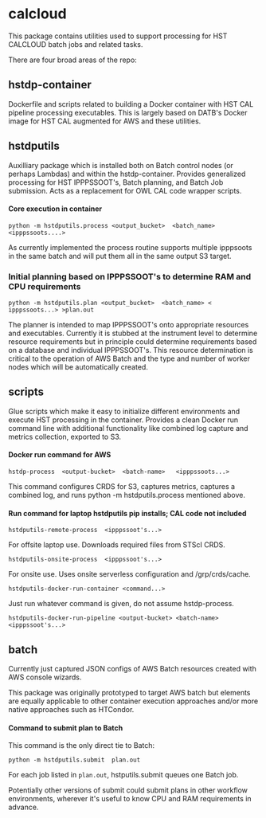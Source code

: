 # calcloud

This package contains utilities used to support processing for HST
CALCLOUD batch jobs and related tasks.

There are four broad areas of the repo:

## hstdp-container

Dockerfile and scripts related to building a Docker container with HST
CAL pipeline processing executables.  This is largely based on DATB's
Docker image for HST CAL augmented for AWS and these utilities.
		   
## hstdputils

Auxilliary package which is installed both on Batch control nodes (or
perhaps Lambdas) and within the hstdp-container.  Provides generalized
processing for HST IPPPSSOOT's, Batch planning, and Batch Job
submission.  Acts as a replacement for OWL CAL code wrapper scripts.

#### Core execution in container

```
python -m hstdputils.process <output_bucket>  <batch_name>  <ipppssoots....>
```

As currently implemented the process routine supports multiple ipppsoots in
the same batch and will put them all in the same output S3 target.

### Initial planning based on IPPPSSOOT's to determine RAM and CPU requirements

```
python -m hstdputils.plan <output_bucket>  <batch_name> < ipppssoots...> >plan.out
```

The planner is intended to map IPPPSSOOT's onto appropriate resources and
executables.   Currently it is stubbed at the instrument level to determine
resource requirements but in principle could determine requirements based on
a database and individual IPPPSSOOT's.  This resource determination is critical
to the operation of AWS Batch and the type and number of worker nodes which
will be automatically created.

## scripts

Glue scripts which make it easy to initialize different environments
and execute HST processing in the container.  Provides a clean Docker
run command line with additional functionality like combined log
capture and metrics collection, exported to S3.

#### Docker run command for AWS

```
hstdp-process  <output-bucket>  <batch-name>   <ipppssoots...>
```

This command configures CRDS for S3, captures metrics, captures a combined
log, and runs python -m hstdputils.process mentioned above.

#### Run command for laptop hstdputils pip installs;  CAL code not included

```
hstdputils-remote-process  <ipppssoot's...>
```

For offsite laptop use.  Downloads required files from STScI CRDS.

```
hstdputils-onsite-process  <ipppssoot's...>
```

For onsite use.  Uses onsite serverless configuration and /grp/crds/cache.

```
hstdputils-docker-run-container <command...>
```

Just run whatever command is given,  do not assume hstdp-process.

```
hstdputils-docker-run-pipeline <output-bucket> <batch-name> <ipppssoot's...>
```

## batch

Currently just captured JSON configs of AWS Batch resources created
with AWS console wizards.

This package was originally prototyped to target AWS batch but elements
are equally applicable to other container execution approaches and/or
more native approaches such as HTCondor.

#### Command to submit plan to Batch

This command is the only direct tie to Batch:

```
python -m hstdputils.submit  plan.out
```

For each job listed in `plan.out`,  hstputils.submit queues one Batch
job.

Potentially other versions of submit could submit plans in other workflow
environments,  wherever it's useful to know CPU and RAM requirements in
advance.

